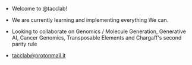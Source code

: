 - Welcome to @tacclab!
- We are currently learning and implementing everything We can.
- Looking to collaborate on Genomics / Molecule Generation, Generative AI, Cancer Genomics, Transposable Elements and Chargaff's second parity rule

- tacclab@protonmail.it
